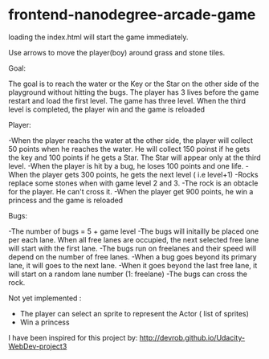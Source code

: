 frontend-nanodegree-arcade-game
===============================

loading the index.html will start the game immediately.

Use arrows to move the player(boy) around grass and stone tiles.

Goal:

The goal is to reach the water or the Key or the Star on the other side of the playground without hitting the bugs. The player has 3 lives before the game restart and load the  first level. The game has three level. When the third level is completed, the player win and the game is reloaded

Player:

-When the player reachs the water at the other side, the player will collect 50 points when he reaches the water. He will collect 150 poinst if he gets the key and 100 points if he gets a Star. The Star will appear only at the third level.
-When the player is  hit by a bug, he loses 100 points and one life.
-When the player gets 300 points, he gets the next level ( i.e level+1)
-Rocks replace some stones when with game level 2 and 3.
-The rock is an obtacle for the player. He can't cross it.
-When the player get 900 points, he win a princess and the game is reloaded

Bugs:

-The number of bugs = 5  +  game level
-The bugs will initailly be placed one per each lane. When all free lanes are occupied, the next selected free lane will start with the first lane.
-The bugs run on freelanes and their speed will depend on the number of free lanes.
-When a bug goes beyond its primary lane, it will goes to the next lane.
-When it goes beyond the last free lane, it will start on a random lane number (1: freelane)
-The bugs can cross the rock.



Not yet implemented :

- The player  can select an sprite to represent the Actor ( list of sprites)
- Win a princess


I have been inspired for this project by:
http://devrob.github.io/Udacity-WebDev-project3
